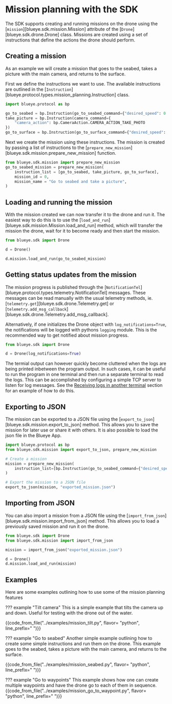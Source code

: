 # Mission planning with the SDK

The SDK supports creating and running missions on the drone using the [`mission`][blueye.sdk.mission.Mission] attribute of the [`Drone`][blueye.sdk.drone.Drone] class. Missions are created using a set of instructions that define the actions the drone should perform.

## Creating a mission
As an example we will create a mission that goes to the seabed, takes a picture with the main camera, and returns to the surface.

First we define the instructions we want to use. The available instructions are outlined in the [`Instruction`][blueye.protocol.types.mission_planning.Instruction] class.

```python
import blueye.protocol as bp

go_to_seabed = bp.Instruction(go_to_seabed_command={"desired_speed": 0.3})
take_picture = bp.Instruction(camera_command={
    "camera_action": bp.CameraAction.CAMERA_ACTION_TAKE_PHOTO
})
go_to_surface = bp.Instruction(go_to_surface_command={"desired_speed": 0.3})
```

Next we create the mission using these instructions. The mission is created by passing a list of instructions to the [`prepare_new_mission`][blueye.sdk.mission.prepare_new_mission] function.

```python
from blueye.sdk.mission import prepare_new_mission
go_to_seabed_mission = prepare_new_mission(
    instruction_list = [go_to_seabed, take_picture, go_to_surface],
    mission_id = 0,
    mission_name = "Go to seabed and take a picture",
)
```

## Loading and running the mission
With the mission created we can now transfer it to the drone and run it. The easiest way to do this is to use the [`load_and_run`][blueye.sdk.mission.Mission.load_and_run] method, which will transfer the mission the drone, wait for it to become ready and then start the mission.

```python
from blueye.sdk import Drone

d = Drone()

d.mission.load_and_run(go_to_seabed_mission)
```

## Getting status updates from the mission
The mission progress is published through the [`NotificationTel`][blueye.protocol.types.telemetry.NotificationTel] messages. These messages can be read manually with the usual telemetry methods, ie. [`telemetry.get`][blueye.sdk.drone.Telemetry.get] or [`telemetry.add_msg_callback`][blueye.sdk.drone.Telemetry.add_msg_callback].

Alternatively, if one initializes the Drone object with `log_notifications=True`, the notifications will be logged with pythons `logging` module. This is the recommended way to get notified about mission progress.

```python
from blueye.sdk import Drone

d = Drone(log_notifications=True)
```

The termial output can however quickly become cluttered when the logs are being printed inbetween the program output. In such cases, it can be useful to run the program in one terminal and then run a separate terminal to read the logs. This can be accomplished by configuring a simple TCP server to listen for log messages. See the [Receiving logs in another terminal](logs/runtime-logs.md#receiving-logs-in-another-terminal) section for an example of how to do this.

## Exporting to JSON
The mission can be exported to a JSON file using the [`export_to_json`][blueye.sdk.mission.export_to_json] method. This allows you to save the mission for later use or share it with others. It is also possible to load the json file in the Blueye App.

```python
import blueye.protocol as bp
from blueye.sdk.mission import export_to_json, prepare_new_mission

# Create a mission
mission = prepare_new_mission(
    instruction_list=[bp.Instruction(go_to_seabed_command={"desired_speed": 0.3})]
)

# Export the mission to a JSON file
export_to_json(mission, "exported_mission.json")
```

## Importing from JSON
You can also import a mission from a JSON file using the [`import_from_json`][blueye.sdk.mission.import_from_json] method. This allows you to load a previously saved mission and run it on the drone.

```python
from blueye.sdk import Drone
from blueye.sdk.mission import import_from_json

mission = import_from_json("exported_mission.json")

d = Drone()
d.mission.load_and_run(mission)

```

## Examples
Here are some examples outlining how to use some of the mission planning features


??? example "Tilt camera"
    This is a simple example that tilts the camera up and down. Useful for testing with the drone out of the water.

{{code_from_file("../examples/mission_tilt.py", flavor= "python", line_prefix="    ")}}


??? example "Go to seabed"
    Another simple example outlining how to create some simple instructions and run them on the drone. This example goes to the seabed, takes a picture with the main camera, and returns to the surface.

{{code_from_file("../examples/mission_seabed.py", flavor= "python", line_prefix="    ")}}


??? example "Go to waypoints"
    This example shows how one can create multiple waypoints and have the drone go to each of them in sequence.
{{code_from_file("../examples/mission_go_to_waypoint.py", flavor= "python", line_prefix="    ")}}
